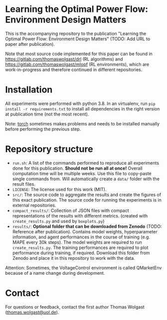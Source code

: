 # Learning the Optimal Power Flow: Environment Design Matters
This is the accompanying repository to the publication "Learning the Optimal Power Flow: Environment Design Matters" (TODO: Add URL to paper after publication).

Note that most source code implemented for this paper can be found in https://gitlab.com/thomaswolgast/drl (RL algorithms) and https://gitlab.com/thomaswolgast/mlopf (RL environments), which are work-in-progress and therefore continued in different repositories. 

# Installation
All experiments were performed with python 3.8. In an virtualenv, run `pip install -r requirements.txt` to install all dependencies in the right version at publication time (not the most recent). 

Note: [torch](https://pytorch.org/get-started/locally/) sometimes makes problems and needs to be installed manually before performing the previous step.

# Repository structure
- `run.sh`: A list of the commands performed to reproduce all experiments done for this publication. **Should not be run all at once!** Overall computation time will be multiple weeks. Use this file to copy-paste single commands from. Will automatically create a `data/` folder with the result files. 
- `LICENSE`: The license used for this work (MIT). 
- `src/`: The source code to aggregate the results and create the figures of this exact publication. The source code for running the experiments is in external repositories.
- `compact_results/`: Collection of JSON files with compact representations of the results with different metrics. (created with `create_results.py` and used by `boxplots.py`)
- `results/`: **Optional folder that can be downloaded from Zenodo** (TODO: Reference after publication). Contains model weights, hyperparameter information, and agent performances in the course of training (e.g. MAPE every 30k steps). The model weights are required to run `create_results.py`. The training performances are required to plot performance during training, if required. Download this folder from Zenodo and place it in this repository to work with the data. 

Attention: Sometimes, the VoltageControl environment is called QMarketEnv because of a name change during development. 

# Contact
For questions or feedback, contact the first author Thomas Wolgast (thomas.wolgast@uol.de). 
